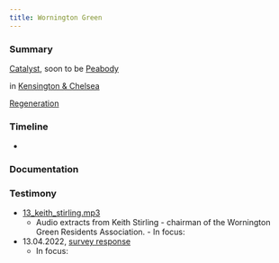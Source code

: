 ```yaml
---
title: Wornington Green
---
```


### Summary

[Catalyst](providers/catalyst), soon to be [Peabody](providers/peabody)

in [Kensington & Chelsea](providers/kensington-and-chelsea)


[Regeneration](cause-effect-affect/regeneration)

### Timeline

- 

### Documentation

### Testimony
- [13_keith_stirling.mp3](../assets/13_keith_stirling_1655299451862_0.mp3)  
    - Audio extracts from Keith Stirling - chairman of the Wornington Green Residents Association.  - In focus:  
- 13.04.2022, [survey response](testimony/SR051)  
    - In focus:  
	